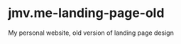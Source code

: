 jmv.me-landing-page-old
=======================

My personal website, old version of landing page design
